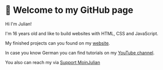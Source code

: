 # :wave: Welcome to my GitHub page

Hi I'm Julian!

I'm 16 years old and like to build websites with HTML, CSS and JavaScript.

My finished projects can you found on my [website](https://moinjulian.com). 

In case you know German you can find tutorials on my [YouTube channel](https://www.youtube.com/@moinjulian).

You also can reach my via [Support MoinJulian](support@moinjulian.com)
